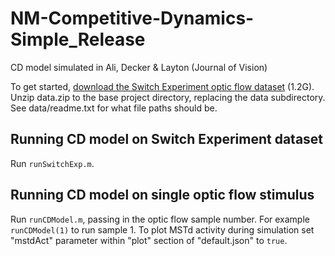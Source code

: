 # NM-Competitive-Dynamics-Simple_Release
CD model simulated in Ali, Decker &amp; Layton (Journal of Vision)

To get started, [download the Switch Experiment optic flow dataset](https://osf.io/td4as/?view_only=204c48fdb03e4452b41dd5a7fce79ceb) (1.2G). Unzip data.zip to the base project directory, replacing the data subdirectory. See data/readme.txt for what file paths should be.

## Running CD model on Switch Experiment dataset

Run `runSwitchExp.m`.

## Running CD model on single optic flow stimulus

Run `runCDModel.m`, passing in the optic flow sample number. For example `runCDModel(1)` to run sample 1. To plot MSTd activity during simulation set "mstdAct" parameter within "plot" section of "default.json" to `true`.
